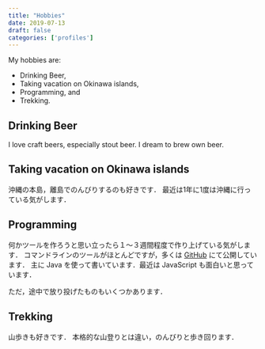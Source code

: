 ```yaml
---
title: "Hobbies"
date: 2019-07-13
draft: false
categories: ['profiles']
---
```


My hobbies are:

* Drinking Beer,
* Taking vacation on Okinawa islands,
* Programming, and 
* Trekking.

<!--more-->

## Drinking Beer

I love craft beers, especially stout beer.
I dream to brew own beer.

## Taking vacation on Okinawa islands

沖縄の本島，離島でのんびりするのも好きです．
最近は1年に1度は沖縄に行っている気がします．

## Programming

何かツールを作ろうと思い立ったら１〜３週間程度で作り上げている気がします．
コマンドラインのツールがほとんどですが，多くは [GitHub](http://github.com/tamada) にて公開しています．
主に Java を使って書いています．最近は JavaScript も面白いと思っています．

ただ，途中で放り投げたものもいくつかあります．

## Trekking

山歩きも好きです．
本格的な山登りとは違い，のんびりと歩き回ります．

